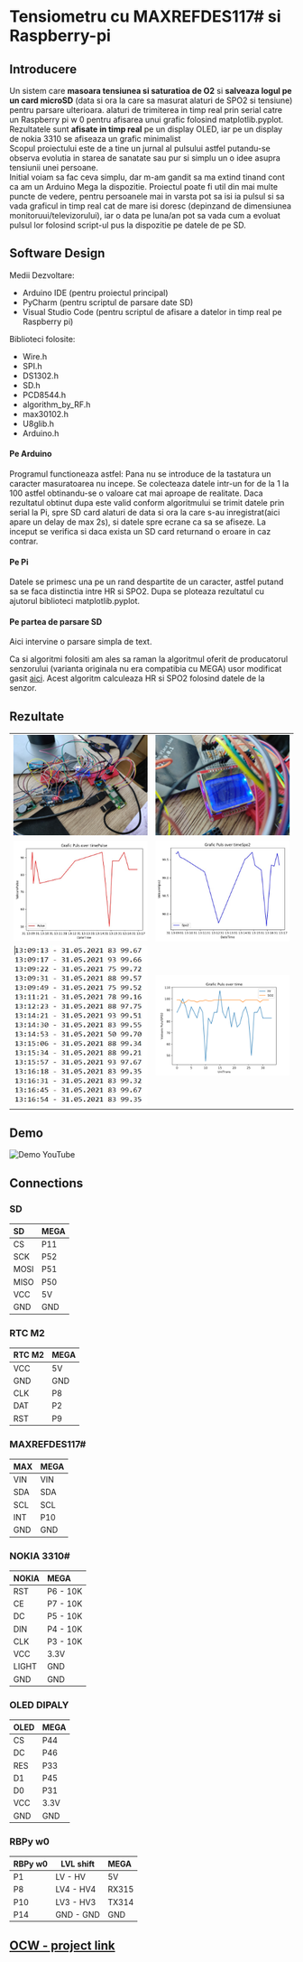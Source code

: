 # Tensiometru cu MAXREFDES117# si Raspberry-pi

## Introducere

Un sistem care **masoara tensiunea si saturatioa de O2** si
**salveaza logul pe un card microSD** (data si ora la care sa masurat alaturi de SPO2 si tensiune) pentru parsare ulterioara.
alaturi de trimiterea in timp real prin serial catre un Raspberry pi w 0 pentru afisarea unui grafic folosind matplotlib.pyplot. Rezultatele sunt **afisate in timp real** pe un display OLED, iar pe un display de nokia 3310 se afiseaza un grafic minimalist  
Scopul proiectului este de a tine un jurnal al pulsului astfel putandu-se observa evolutia in starea de sanatate sau pur si simplu un o idee asupra tensiunii unei persoane.  
Initial voiam sa fac ceva simplu, dar m-am gandit sa ma extind tinand cont ca am un Arduino Mega la dispozitie.
Proiectul poate fi util din mai multe puncte de vedere, pentru persoanele mai in varsta pot sa isi ia pulsul si sa vada graficul in timp real cat de mare isi doresc (depinzand de dimensiunea monitoruui/televizorului), iar o data pe luna/an pot sa vada cum a evoluat pulsul lor folosind script-ul pus la dispozitie pe datele de pe SD.

## Software Design

Medii Dezvoltare:

- Arduino IDE (pentru proiectul principal)
- PyCharm (pentru scriptul de parsare date SD)
- Visual Studio Code (pentru scriptul de afisare a datelor in timp real pe Raspberry pi)

Biblioteci folosite:

- Wire.h
- SPI.h
- DS1302.h
- SD.h
- PCD8544.h
- algorithm_by_RF.h
- max30102.h
- U8glib.h
- Arduino.h

#### **Pe Arduino**

Programul functioneaza astfel: Pana nu se introduce de la tastatura un caracter masuratoarea nu incepe. Se colecteaza datele intr-un for de la 1 la 100 astfel obtinandu-se o valoare cat mai aproape de realitate. Daca rezultatul obtinut dupa este valid conform algoritmului se trimit datele prin serial la Pi, spre SD card alaturi de data si ora la care s-au inregistrat(aici apare un delay de max 2s), si datele spre ecrane ca sa se afiseze. La inceput se verifica si daca exista un SD card returnand o eroare in caz contrar.

#### **Pe Pi**

Datele se primesc una pe un rand despartite de un caracter, astfel putand sa se faca distinctia intre HR si SPO2. Dupa se ploteaza rezultatul cu ajutorul biblioteci matplotlib.pyplot.

#### **Pe partea de parsare SD**

Aici intervine o parsare simpla de text.

Ca si algoritmi folositi am ales sa raman la algoritmul oferit de producatorul senzorului (varianta originala nu era compatibia cu MEGA) usor modificat gasit [aici](https://github.com/aromring/MAX30102_by_RF). Acest algoritm calculeaza HR si SPO2 folosind datele de la senzor.

## Rezultate

|                                                                                                                                 |                                                                                                                                 |
| :------------------------------------------------------------------------------------------------------------------------------ | :------------------------------------------------------------------------------------------------------------------------------ |
| ![](https://github.com/CristiSandu/Tensiometru-cu-MAXREFDES117-si-Raspberry-pi/blob/main/images/TensiometruRezultateSIC701.jpg) | ![](https://github.com/CristiSandu/Tensiometru-cu-MAXREFDES117-si-Raspberry-pi/blob/main/images/TensiometruRezultateSIC142.jpg) |
| ![](https://github.com/CristiSandu/Tensiometru-cu-MAXREFDES117-si-Raspberry-pi/blob/main/images/hrSDPlot.jpg)                   | ![](https://github.com/CristiSandu/Tensiometru-cu-MAXREFDES117-si-Raspberry-pi/blob/main/images/spo2SDPlot.jpg)                 |
| ![](https://github.com/CristiSandu/Tensiometru-cu-MAXREFDES117-si-Raspberry-pi/blob/main/images/outputSDDemoVideo.jpg)          | ![](https://github.com/CristiSandu/Tensiometru-cu-MAXREFDES117-si-Raspberry-pi/blob/main/images/testVideoDemo.png)              |

## Demo

![Demo YouTube](https://www.youtube.com/watch?v=EvRmBBJJen0)

## Connections

### **SD**

| SD   | MEGA |
| :--- | :--- |
| CS   | P11  |
| SCK  | P52  |
| MOSI | P51  |
| MISO | P50  |
| VCC  | 5V   |
| GND  | GND  |

### **RTC M2**

| RTC M2 | MEGA |
| :----- | :--- |
| VCC    | 5V   |
| GND    | GND  |
| CLK    | P8   |
| DAT    | P2   |
| RST    | P9   |

### **MAXREFDES117#**

| MAX | MEGA |
| :-- | :--- |
| VIN | VIN  |
| SDA | SDA  |
| SCL | SCL  |
| INT | P10  |
| GND | GND  |

### **NOKIA 3310#**

| NOKIA | MEGA     |
| :---- | :------- |
| RST   | P6 - 10K |
| CE    | P7 - 10K |
| DC    | P5 - 10K |
| DIN   | P4 - 10K |
| CLK   | P3 - 10K |
| VCC   | 3.3V     |
| LIGHT | GND      |
| GND   | GND      |

### **OLED DIPALY**

| OLED | MEGA |
| :--- | :--- |
| CS   | P44  |
| DC   | P46  |
| RES  | P33  |
| D1   | P45  |
| D0   | P31  |
| VCC  | 3.3V |
| GND  | GND  |

### **RBPy w0**

| RBPy w0 | LVL shift | MEGA  |
| :------ | --------- | :---- |
| P1      | LV - HV   | 5V    |
| P8      | LV4 - HV4 | RX315 |
| P10     | LV3 - HV3 | TX314 |
| P14     | GND - GND | GND   |

## [OCW - project link](https://ocw.cs.pub.ro/courses/pm/prj2021/abirlica/455)
